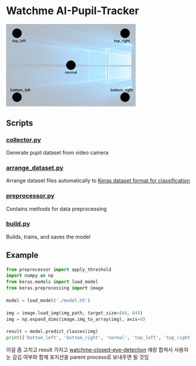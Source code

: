 # Watchme AI-Pupil-Tracker
<img src="./position.png" alt="categories" width="70%"/>

## Scripts

### [collector.py](./collector.py)
Generate pupil dataset from video camera

### [arrange_dataset.py](./arrange_dataset.py)
Arrange dataset files automatically to [Keras dataset format for classification](https://stackoverflow.com/questions/44998778/keras-zerodivisionerror-integer-division-or-modulo-by-zero#answer-45007047) 

### [preprocessor.py](./preprocessor.py)
Contains methods for data preprocessing

### [build.py](./build.py)
Builds, trains, and saves the model

## Example
```py
from preprocessor import apply_threshold
import numpy as np
from keras.models import load_model
from keras.preprocessing import image

model = load_model('./model.h5')

img = image.load_img(img_path, target_size=(64, 64))
img = np.expand_dims(image.img_to_array(img), axis=0)

result = model.predict_classes(img)
print(['bottom_left', 'bottom_right', 'normal', 'top_left', 'top_right'][result[0]])
```

이걸 좀 고치고 result 가지고 [watchme-closed-eye-detection](https://github.com/junhoyeo/watchme-closed-eye-detection) 얘랑 합쳐서 사용자 눈 감김 여부와 함께 포지션을 parent process로 보내주면 될 것임
